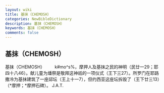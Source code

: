 ```yaml
---
layout: wiki
title: 基抹（CHEMOSH）
categories: NewBibleDictionary
description: 基抹（CHEMOSH）
keywords: 基抹（CHEMOSH）
comments: false
---
```


## 基抹（CHEMOSH）



基抹（CHEMOSH）
　　k#mo^s%，摩押人及基抹之民的神明（民廿一29；耶四十八46）。献儿童为燔祭是敬拜这神祇的一项仪式（王下三27）。所罗门在耶路撒冷为基抹建筑了一座邱坛（王上十一7），但约西亚这座坛拆毁了（王下廿三13）（*摩押；*摩押石碑）。
J.A.T.



